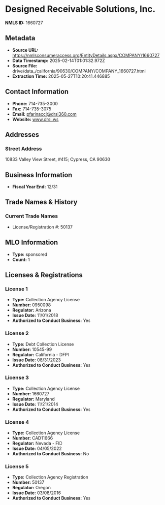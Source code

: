 # Designed Receivable Solutions, Inc.

**NMLS ID:** 1660727

## Metadata
- **Source URL:** https://nmlsconsumeraccess.org/EntityDetails.aspx/COMPANY/1660727
- **Data Timestamp:** 2025-02-14T01:01:32.972Z
- **Source File:** drive/data_/california/90630/COMPANY/COMPANY_1660727.html
- **Extraction Time:** 2025-05-27T10:20:41.446885

## Contact Information
- **Phone:** 714-735-3000
- **Fax:** 714-735-3075
- **Email:** pfarinacci@drsi360.com
- **Website:** www.drsi.ws

## Addresses
### Street Address
10833 Valley View Street, #415; Cypress, CA 90630

## Business Information
- **Fiscal Year End:** 12/31

## Trade Names & History
### Current Trade Names
- License/Registration #: 50137

## MLO Information
- **Type:** sponsored
- **Count:** 1

## Licenses & Registrations

### License 1
- **Type:** Collection Agency License
- **Number:** 0950098
- **Regulator:** Arizona
- **Issue Date:** 11/01/2018
- **Authorized to Conduct Business:** Yes

### License 2
- **Type:** Debt Collection License
- **Number:** 10545-99
- **Regulator:** California - DFPI
- **Issue Date:** 08/31/2023
- **Authorized to Conduct Business:** Yes

### License 3
- **Type:** Collection Agency License
- **Number:** 1660727
- **Regulator:** Maryland
- **Issue Date:** 11/21/2014
- **Authorized to Conduct Business:** Yes

### License 4
- **Type:** Collection Agency License
- **Number:** CAD11666
- **Regulator:** Nevada - FID
- **Issue Date:** 04/05/2022
- **Authorized to Conduct Business:** No

### License 5
- **Type:** Collection Agency Registration
- **Number:** 50137
- **Regulator:** Oregon
- **Issue Date:** 03/08/2016
- **Authorized to Conduct Business:** Yes
